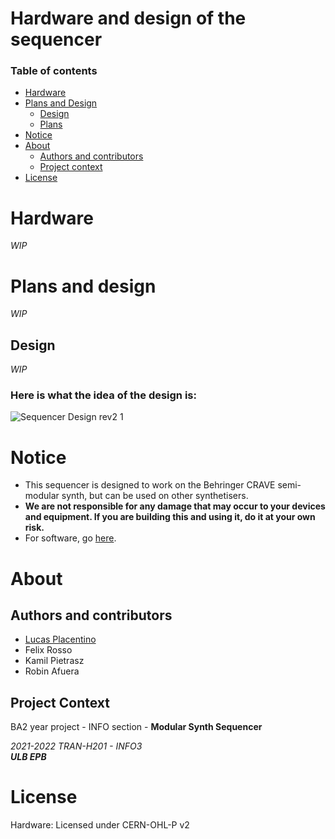 # Hardware and design of the sequencer

### Table of contents

<!--ts-->
   * [Hardware](#hardware)
   * [Plans and Design](#plans-and-design)
      * [Design](#design)
      * [Plans](plans)
   * [Notice](#notice)
   * [About](#about)
      * [Authors and contributors](#authors-and-contributors)
      * [Project context](#project-context)
   * [License](#license)
<!--te-->


# Hardware
*WIP*

# Plans and design
*WIP*
## Design
*WIP*
### Here is what the idea of the design is:
![Sequencer Design rev2 1](https://user-images.githubusercontent.com/23436953/154850474-aaf32eb7-b44f-4970-b82d-26ea91712338.png)


# Notice

- This sequencer is designed to work on the Behringer CRAVE semi-modular synth, but can be used on other synthetisers.
- **We are not responsible for any damage that may occur to your devices and equipment. If you are building this and using it, do it at your own risk.**
- For software, go [here](https://github.com/lucasplacentino/TRANH201INFO3-Sequencer/tree/main/code).

# About

## Authors and contributors
- [Lucas Placentino](https://github.com/lucasplacentino)
- Felix Rosso
- Kamil Pietrasz
- Robin Afuera

## Project Context
BA2 year project - INFO section - **Modular Synth Sequencer**

*2021-2022 TRAN-H201 - INFO3* <br>
***ULB EPB***


# License
Hardware: Licensed under CERN-OHL-P v2
